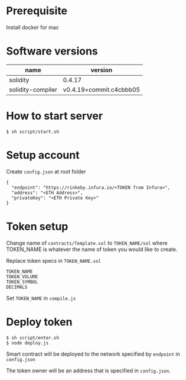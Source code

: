 # Prerequisite

Install docker for mac

# Software versions

 name         | version       |
|--------------|---------------|
| solidity     | 0.4.17        |
| solidity-compiler       | v0.4.19+commit.c4cbbb05 |


# How to start server

```
$ sh script/start.sh
```

# Setup account

Create `config.json` at root folder

```
{
  "endpoint": "https://rinkeby.infura.io/<TOKEN from Infura>",
  "address": "<ETH Address>",
  "privateKey": "<ETH Private Key>"
}
```

# Token setup

Change name of  `contracts/Template.sol` to `TOKEN_NAME/sol` where TOKEN_NAME is whatever the name of token you would like to create.

Replace token specs in `TOKEN_NAME.sol`

```
TOKEN_NAME
TOKEN_VOLUME
TOKEN_SYMBOL
DECIMALS
```

Set `TOKEN_NAME` in `compile.js`

# Deploy token

```
$ sh script/enter.sh
$ node deploy.js
```

Smart contract will be deployed to the network specified by `endpoint` in `config.json`

The token owner will be an address that is specified in `config.json`.


